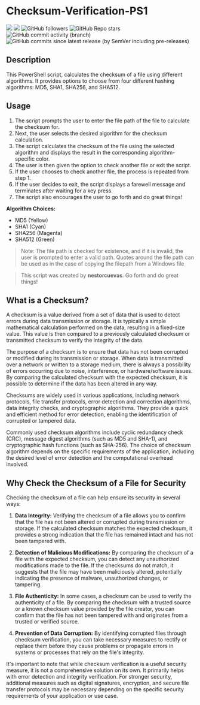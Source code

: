 # Checksum-Verification-PS1
<img src="https://img.shields.io/badge/powershell-5391FE?style=for-the-badge&logo=powershell&logoColor=white" /> <img src="https://img.shields.io/badge/Made_by-8comma1-blue" /> 
![GitHub followers](https://img.shields.io/github/followers/nestorcuevas)
![GitHub Repo stars](https://img.shields.io/github/stars/nestorcuevas/Checksum-Verification-PS1)
![GitHub commit activity (branch)](https://img.shields.io/github/commit-activity/y/nestorcuevas/Checksum-Verification-PS1)
![GitHub commits since latest release (by SemVer including pre-releases)](https://img.shields.io/github/commits-since/nestorcuevas/Checksum-Verification-PS1/latest/main)






## Description
This PowerShell script, calculates the checksum of a file using different algorithms. It provides options to choose from four different hashing algorithms: MD5, SHA1, SHA256, and SHA512.

## Usage

1. The script prompts the user to enter the file path of the file to calculate the checksum for.
2. Next, the user selects the desired algorithm for the checksum calculation.
3. The script calculates the checksum of the file using the selected algorithm and displays the result in the corresponding algorithm-specific color.
4. The user is then given the option to check another file or exit the script.
5. If the user chooses to check another file, the process is repeated from step 1.
6. If the user decides to exit, the script displays a farewell message and terminates after waiting for a key press.
7. The script also encourages the user to go forth and do great things!

**Algorithm Choices:**
- MD5 (Yellow)
- SHA1 (Cyan)
- SHA256 (Magenta)
- SHA512 (Green)

> Note: The file path is checked for existence, and if it is invalid, the user is prompted to enter a valid path. Quotes around the file path can be used as in the case of copying the filepath from a Windows file

> This script was created by **nestorcuevas**. Go forth and do great things!


## What is a Checksum?

A checksum is a value derived from a set of data that is used to detect errors during data transmission or storage. It is typically a simple mathematical calculation performed on the data, resulting in a fixed-size value. This value is then compared to a previously calculated checksum or transmitted checksum to verify the integrity of the data.

The purpose of a checksum is to ensure that data has not been corrupted or modified during its transmission or storage. When data is transmitted over a network or written to a storage medium, there is always a possibility of errors occurring due to noise, interference, or hardware/software issues. By comparing the calculated checksum with the expected checksum, it is possible to determine if the data has been altered in any way.

Checksums are widely used in various applications, including network protocols, file transfer protocols, error detection and correction algorithms, data integrity checks, and cryptographic algorithms. They provide a quick and efficient method for error detection, enabling the identification of corrupted or tampered data.

Commonly used checksum algorithms include cyclic redundancy check (CRC), message digest algorithms (such as MD5 and SHA-1), and cryptographic hash functions (such as SHA-256). The choice of checksum algorithm depends on the specific requirements of the application, including the desired level of error detection and the computational overhead involved.

## Why Check the Checksum of a File for Security

Checking the checksum of a file can help ensure its security in several ways:

1. **Data Integrity:** Verifying the checksum of a file allows you to confirm that the file has not been altered or corrupted during transmission or storage. If the calculated checksum matches the expected checksum, it provides a strong indication that the file has remained intact and has not been tampered with.

2. **Detection of Malicious Modifications:** By comparing the checksum of a file with the expected checksum, you can detect any unauthorized modifications made to the file. If the checksums do not match, it suggests that the file may have been maliciously altered, potentially indicating the presence of malware, unauthorized changes, or tampering.

3. **File Authenticity:** In some cases, a checksum can be used to verify the authenticity of a file. By comparing the checksum with a trusted source or a known checksum value provided by the file creator, you can confirm that the file has not been tampered with and originates from a trusted or verified source.

4. **Prevention of Data Corruption:** By identifying corrupted files through checksum verification, you can take necessary measures to rectify or replace them before they cause problems or propagate errors in systems or processes that rely on the file's integrity.

It's important to note that while checksum verification is a useful security measure, it is not a comprehensive solution on its own. It primarily helps with error detection and integrity verification. For stronger security, additional measures such as digital signatures, encryption, and secure file transfer protocols may be necessary depending on the specific security requirements of your application or use case.
